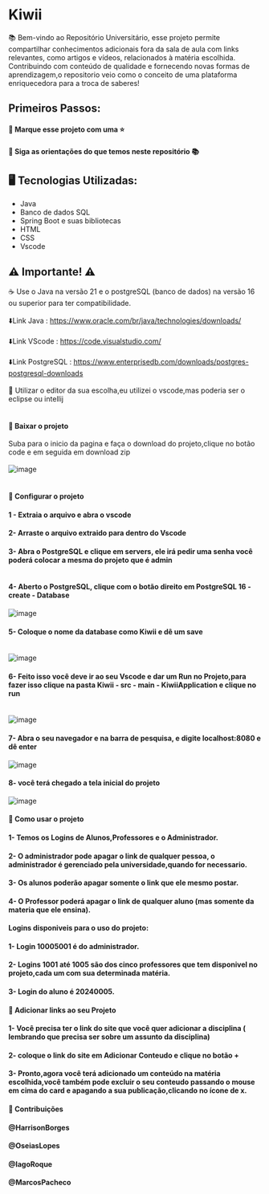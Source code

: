 # Kiwii
📚 Bem-vindo ao Repositório Universitário, esse projeto permite compartilhar conhecimentos adicionais fora da sala de aula com links relevantes, como artigos e vídeos, relacionados à matéria escolhida. Contribuindo com conteúdo de qualidade e fornecendo novas formas de aprendizagem,o repositorio veio como o conceito de uma plataforma enriquecedora para a troca de saberes!

## Primeiros Passos:

#### 🔹 Marque esse projeto com uma ⭐
#### 🔹 Siga as orientações do que temos neste repositório 📚

## 🖥️ Tecnologias Utilizadas:

- Java
- Banco de dados SQL
- Spring Boot e suas bibliotecas
- HTML
- CSS
- Vscode

## ⚠️ Importante! ⚠️

☕ Use o Java na versão 21 e o postgreSQL (banco de dados) na versão 16 ou superior para ter compatibilidade. 
</br></br>
⬇️Link Java : https://www.oracle.com/br/java/technologies/downloads/ </br></br>
⬇️Link VScode : https://code.visualstudio.com/ </br></br>
⬇️Link PostgreSQL : https://www.enterprisedb.com/downloads/postgres-postgresql-downloads </br></br>
📝 Utilizar o editor da sua escolha,eu utilizei o vscode,mas poderia ser o eclipse ou intellij </br></br>

#### 🔹 Baixar o projeto 
Suba para o inicio da pagina e faça o download do projeto,clique no botão code e em seguida em download zip </br></br>
![image](https://github.com/HarrisonBorgess/Kiwii/assets/73191690/c50040c7-e9f3-4e4a-9c6c-ca75ccd0e0e3) </br></br>

#### 🔹 Configurar o projeto
#### 1 - Extraia o arquivo e abra o vscode 
#### 2- Arraste o arquivo extraido para dentro do Vscode
#### 3- Abra o PostgreSQL e clique em servers, ele irá pedir uma senha você poderá colocar a mesma do projeto que é admin </br></br>
#### 4- Aberto o PostgreSQL, clique com o botão direito em PostgreSQL 16 - create - Database
![image](https://github.com/HarrisonBorgess/Kiwii/assets/73191690/f6840f4e-d853-4c42-9cf4-a4e2226f4751) 
#### 5- Coloque o nome da database como Kiwii e dê um save </br></br>
![image](https://github.com/HarrisonBorgess/Kiwii/assets/73191690/e7095f35-a0b9-447d-b94b-e6f5fab9d8c1) 
#### 6- Feito isso você deve ir ao seu Vscode e dar um Run no Projeto,para fazer isso clique na pasta Kiwii - src - main - KiwiiApplication e clique no run </br></br>
![image](https://github.com/HarrisonBorgess/Kiwii/assets/73191690/1cc9e43b-ca1a-4638-8f1c-204a78c41bd0)  
#### 7- Abra o seu navegador e na barra de pesquisa, e digite  localhost:8080 e dê enter
![image](https://github.com/HarrisonBorgess/Kiwii/assets/73191690/514e155e-98b5-45eb-ab8b-bada92fa74f9)
#### 8- você terá chegado a tela inicial do projeto
![image](https://github.com/HarrisonBorgess/Kiwii/assets/73191690/211a8a38-cb17-485f-bd27-a141786ebaf8)

#### 🔹 Como usar o projeto

#### 1- Temos os Logins de Alunos,Professores e o Administrador.
#### 2- O administrador pode apagar o link de qualquer pessoa, o administrador é gerenciado pela universidade,quando for necessario.
#### 3- Os alunos poderão apagar somente o link que ele mesmo postar.
#### 4- O Professor poderá apagar o link de qualquer aluno (mas somente da materia que ele ensina).

#### Logins disponiveis para o uso do projeto:

#### 1- Login 10005001 é do administrador.
#### 2- Logins 1001 até 1005 são dos cinco professores que tem disponivel no projeto,cada um com sua determinada matéria. 
#### 3- Login do aluno é 20240005.

#### 🔹 Adicionar links ao seu Projeto

#### 1- Você precisa ter o link do site que você quer adicionar a disciplina ( lembrando que precisa ser sobre um assunto da disciplina)
#### 2- coloque o link do site em Adicionar Conteudo e clique no botão +
#### 3- Pronto,agora você terá adicionado um conteúdo na matéria escolhida,você também pode excluir o seu conteudo passando o mouse em cima do card e apagando a sua publicação,clicando no ícone de x.

#### 🔹 Contribuições

#### @HarrisonBorges
#### @OseiasLopes
#### @IagoRoque
#### @MarcosPacheco








